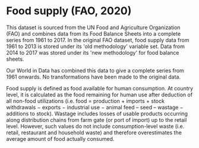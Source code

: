 # Food supply (FAO, 2020)

This dataset is sourced from the UN Food and Agriculture Organization (FAO) and combines data from its Food Balance Sheets into a complete series from 1961 to 2017. In the original FAO dataset, food supply data from 1961 to 2013 is stored under its 'old methodology' variable set. Data from 2014 to 2017 was stored under its 'new methodology' for food balance sheets.

Our World in Data has combined this data to give a complete series from 1961 onwards. No transformations have been made to the original data.


Food supply is defined as food available for human consumption. At country level, it is calculated as the food remaining for human use after deduction of all non-food utilizations (i.e. food = production + imports + stock withdrawals − exports − industrial use − animal feed – seed – wastage − additions to stock). Wastage includes losses of usable products occurring along distribution chains from farm gate (or port of import) up to the retail level. However, such values do not include consumption-level waste (i.e. retail, restaurant and household waste) and therefore overestimates the average amount of food actually consumed.